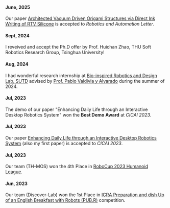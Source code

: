 #### June, 2025

Our paper [Architected Vacuum Driven Origami Structures via Direct Ink Writing of RTV Silicone](https://ieeexplore.ieee.org/document/11091466) is accepted to *Robotics and Automation Letter*.

#### Sept, 2024

I reveived and accept the Ph.D offer by Prof. Huichan Zhao, THU Soft Robotics Research Group, Tsinghua University!

#### Aug, 2024

I had wonderful research internship at [Bio-inspired Robotics and Design Lab, SUTD](https://brd.sutd.edu.sg/) advised by [Prof. Pablo Valdivia y Alvarado](https://scholar.google.com/citations?user=SC6uXT4AAAAJ&hl=en&oi=ao) during the summer of 2024.

#### Jul, 2023

The demo of our paper "Enhancing Daily Life through an Interactive Desktop Robotics System" won the **Best Demo Award** at *CICAI 2023*.

#### Jul, 2023

Our paper [Enhancing Daily Life through an Interactive Desktop Robotics System](https://link.springer.com/chapter/10.1007/978-981-99-9119-8_8) (also my first paper) is accepted to *CICAI 2023*.

#### Jul, 2023

Our team (TH-MOS) won the 4th Place in [RoboCup 2023 Humanoid League](https://2023.robocup.org/en/home/).

#### Jun, 2023

Our team (Discover-Lab) won the 1st Place in [ICRA Preparation and dish Up of an English Breakfast with Robots (PUB.R)](https://lcas.lincoln.ac.uk/wp/events/the-pub-r-competition/) competition.

